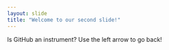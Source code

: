```yaml
---
layout: slide
title: "Welcome to our second slide!"
---
```

Is GitHub an instrument?
Use the left arrow to go back!
